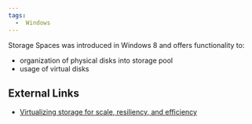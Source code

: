 ```yaml
---
tags:
  -  Windows
---
```

Storage Spaces was introduced in Windows 8 and offers functionality to:

- organization of physical disks into storage pool
- usage of virtual disks

## External Links

- [Virtualizing storage for scale, resiliency, and
  efficiency](http://blogs.msdn.com/b/b8/archive/2012/01/05/virtualizing-storage-for-scale-resiliency-and-efficiency.aspx)

